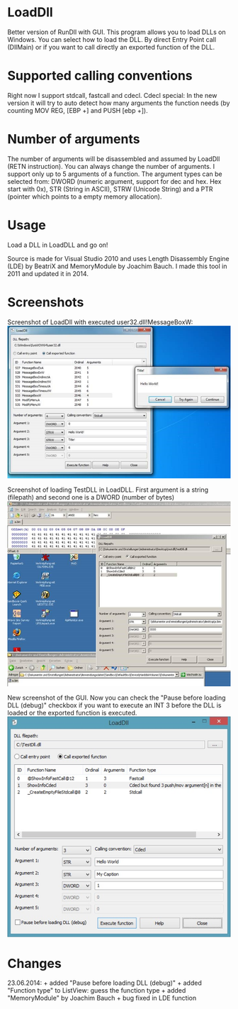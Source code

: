 LoadDll
=======
Better version of RunDll with GUI. 
This program allows you to load DLLs on Windows. You can select how to load the DLL. By direct Entry Point call (DllMain) or if you want to call directly an exported function of the DLL.

Supported calling conventions
=============================
Right now I support stdcall, fastcall and cdecl. Cdecl special: In the new version it will try to auto detect how many arguments the function needs (by counting MOV REG, [EBP +] and PUSH [ebp +]).


Number of arguments
===================
The number of arguments will be disassembled and assumed by LoadDll (RETN instruction). You can always change the number of arguments. I support only up to 5 arguments of a function. The argument types can be selected from: DWORD (numeric argument, support for dec and hex. Hex start with 0x), STR (String in ASCII), STRW (Unicode String) and a PTR (pointer which points to a empty memory allocation).


Usage
=====
Load a DLL in LoadDLL and go on!


Source is made for Visual Studio 2010 and uses Length Disassembly Engine (LDE) by BeatriX and MemoryModule by Joachim Bauch. I made this tool in 2011 and updated it in 2014.

Screenshots
===========
Screenshot of LoadDll with executed user32.dll!MessageBoxW:
![Main GUI](screenshot1.jpg)

Screenshot of loading TestDLL in LoadDLL. First argument is a string (filepath) and second one is a DWORD (number of bytes)
![TestDLL in LoadDLL](screenshot2.jpg)

New screenshot of the GUI. Now you can check the "Pause before loading DLL (debug)" checkbox if you want to execute an INT 3 before the DLL is loaded or the exported function is executed.
![TestDLL in LoadDLL 2](screenshot3.jpg)

Changes
=======
23.06.2014:
	+ added "Pause before loading DLL (debug)"
	+ added "Function type" to ListView: guess the function type
	+ added "MemoryModule" by Joachim Bauch
	+ bug fixed in LDE function

